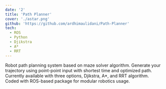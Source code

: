 ```yaml
---
date: '2'
title: 'Path Planner'
cover: './astar.png'
github: 'https://github.com/ardhimaulidani/Path-Planner'
tech:
  - ROS
  - Python
  - Djikstra
  - A*
  - RRT
---
```


Robot path planning system based on maze solver algorithm. Generate your trajectory using point-point input with shortest time and optimized path. Currently available with three options, Djikstra, A\*, and RRT algorithm. Coded with ROS-based package for modular robotics usage.
